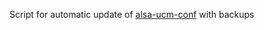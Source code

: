 Script for automatic update of [alsa-ucm-conf](https://github.com/alsa-project/alsa-ucm-conf) with backups
